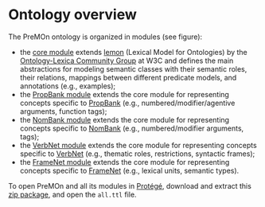 Ontology overview
===

The PreMOn ontology is organized in modules (see figure):

  * the [core module](ontology/core.html) extends [lemon](http://www.w3.org/community/ontolex/wiki/Final_Model_Specification) (Lexical Model for Ontologies) by the [Ontology-Lexica Community Group](https://www.w3.org/community/ontolex/) at W3C and defines the main abstractions for modeling semantic classes with their semantic roles, their relations, mappings between different predicate models, and annotations (e.g., examples);
  * the [PropBank module](ontology/pb.html) extends the core module for representing concepts specific to [PropBank](https://verbs.colorado.edu/~mpalmer/projects/ace.html) (e.g., numbered/modifier/agentive arguments, function tags);
  * the [NomBank module](ontology/nb.html) extends the core module for representing concepts specific to [NomBank](http://nlp.cs.nyu.edu/meyers/NomBank.html) (e.g., numbered/modifier arguments, tags);
  * the [VerbNet module](ontology/vn.html) extends the core module for representing concepts specific to [VerbNet](https://verbs.colorado.edu/~mpalmer/projects/verbnet.html) (e.g., thematic roles, restrictions, syntactic frames);
  * the [FrameNet module](ontology/fn.html) extends the core module for representing concepts specific to [FrameNet](https://framenet.icsi.berkeley.edu/) (e.g., lexical units, semantic types).

To open PreMOn and all its modules in [Protégé](http://protege.stanford.edu/), download and extract this [zip package](ontology/PreMOn-all.zip), and open the `all.ttl` file.

<div style="text-align: center; padding-top: 20px; padding-bottom: 20px">
<object type="image/svg+xml" data="images/modules.svg"></object>
</div>
